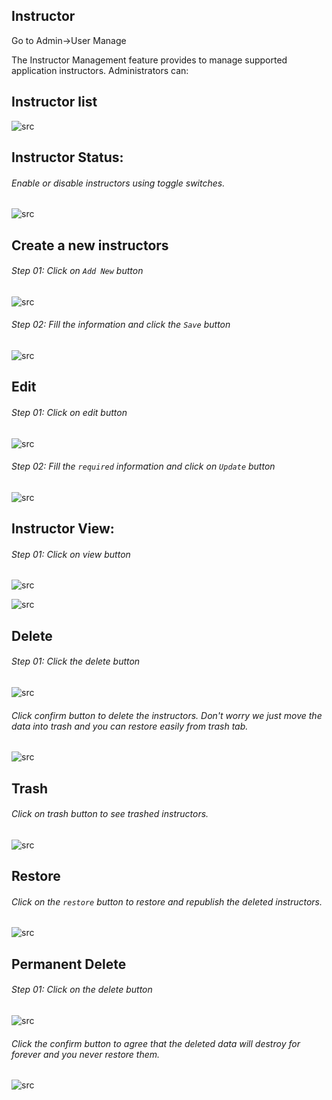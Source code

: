 ## Instructor

Go to Admin->User Manage

The Instructor Management feature provides to manage supported application instructors. Administrators can:

## <strong>Instructor list</strong>

![src](/assets/lms/images/user-manage/instructor/list.png)

## <strong>Instructor Status:</strong>

###### Enable or disable instructors using toggle switches.

![src](/assets/lms/images/user-manage/instructor/status.png)

## <strong>Create a new instructors</strong>

###### Step 01: Click on `Add New` button

![src](/assets/lms/images/user-manage/instructor/add.png)

###### Step 02: Fill the information and click the `Save` button

![src](/assets/lms/images/user-manage/instructor/add-new.png)

## Edit

###### Step 01: Click on edit button

![src](/assets/lms/images/user-manage/instructor/edit.png)

###### Step 02: Fill the `required` information and click on `Update` button

![src](/assets/lms/images/user-manage/instructor/update.png)

## <strong>Instructor View:</strong>

###### Step 01: Click on view button

![src](/assets/lms/images/user-manage/instructor/view-button.png)

![src](/assets/lms/images/user-manage/instructor/view.png)

## Delete

###### Step 01: Click the delete button

![src](/assets/lms/images/user-manage/instructor/delete.png)

###### Click confirm button to delete the instructors. Don't worry we just move the data into trash and you can restore easily from trash tab.

![src](/assets/lms/images/user-manage/instructor/delete-popup.png)

## Trash

###### Click on trash button to see trashed instructors.

![src](/assets/lms/images/user-manage/instructor/trash-list.png)

## Restore

###### Click on the `restore` button to restore and republish the deleted instructors.

![src](/assets/lms/images/user-manage/instructor/restore.png)

## Permanent Delete

###### Step 01: Click on the delete button

![src](/assets/lms/images/user-manage/instructor/trash-delete.png)

###### Click the confirm button to agree that the deleted data will destroy for forever and you never restore them.

![src](/assets/lms/images/user-manage/instructor/trash-delete-popup.png)
